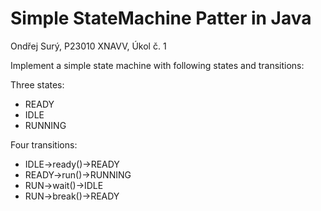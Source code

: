 # Simple StateMachine Patter in Java

Ondřej Surý, P23010
XNAVV, Úkol č. 1

Implement a simple state machine with following states and transitions:

Three states:
  * READY
  * IDLE
  * RUNNING

Four transitions:

  * IDLE->ready()->READY
  * READY->run()->RUNNING
  * RUN->wait()->IDLE
  * RUN->break()->READY
